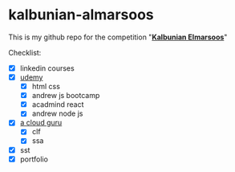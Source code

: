 # kalbunian-almarsoos

This is my github repo for the competition "[**Kalbunian Elmarsoos**](https://www.linkedin.com/company/%D9%83%D8%A7%D9%84%D8%A8%D9%86%D9%8A%D8%A7%D9%86-%D8%A7%D9%84%D9%85%D8%B1%D8%B5%D9%88%D8%B5/)"

Checklist:
  - [x] linkedin courses
  - [x] [udemy](https://www.udemy.com/)
    - [x] html css
    - [x] andrew js bootcamp
    - [x] acadmind react
    - [x] andrew node js
  - [x] [a cloud guru](https://acloud.guru/)
    - [x] clf
    - [x] ssa
  - [x] sst
  - [x] portfolio
